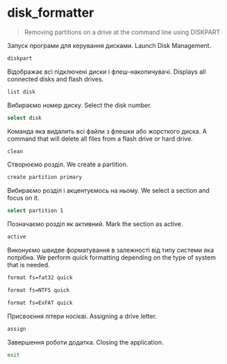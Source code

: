 # disk_formatter


>Removing partitions on a drive at the command line using DISKPART
>
Запуск програми для керування дисками.
Launch Disk Management.
```sh
diskpart
```
Відображає всі підключені диски і флеш-накопичувачі.
Displays all connected disks and flash drives.
```sh
list disk
```
Вибираємо номер диску.
Select the disk number.
```sh
select disk 
```
Команда яка видалить всі файли з флешки або жорсткого диска.
A command that will delete all files from a flash drive or hard drive.
```sh
clean
```
Створюємо розділ.
We create a partition.
```sh
create partition primary
```
Вибираємо розділ і акцентуємось на ньому.
We select a section and focus on it.
```sh
select partition 1
```
Позначаємо розділ як активний. 
Mark the section as active.
```sh
active
```
Виконуємо швидве форматування в залежності від типу системи яка потрібна.
We perform quick formatting depending on the type of system that is needed.
```sh
format fs=fat32 quick 
```
```sh
format fs=NTFS quick 
```
```sh
format fs=ExFAT quick
```
Присвоєння літери носієві.
Assigning a drive letter.
```sh
assign
```
Завершення роботи додатка.
Closing the application.
```sh
exit
```





